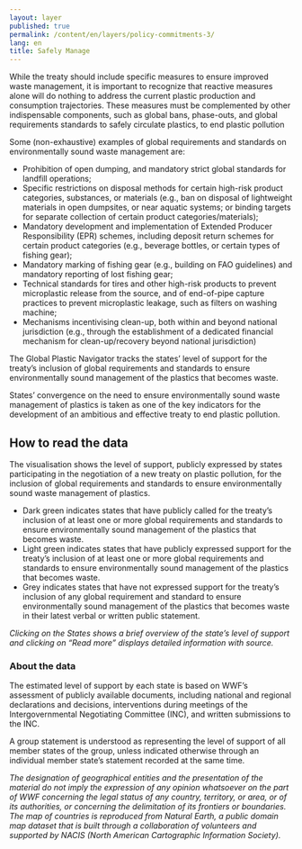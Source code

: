 ```yaml
---
layout: layer
published: true
permalink: /content/en/layers/policy-commitments-3/
lang: en
title: Safely Manage
---
```


While the treaty should include specific measures to ensure improved waste management, it is important to recognize that reactive measures alone will do nothing to address the current plastic production and consumption trajectories. These measures must be complemented by other indispensable components, such as global bans, phase-outs, and global requirements standards to safely circulate plastics, to end plastic pollution

Some (non-exhaustive) examples of global requirements and standards on environmentally sound waste management are:

* Prohibition of open dumping, and mandatory strict global standards for landfill operations;
* Specific restrictions on disposal methods for certain high-risk product categories, substances, or materials (e.g., ban on disposal of lightweight materials in open dumpsites, or near aquatic systems; or binding targets for separate collection of certain product categories/materials);
* Mandatory development and implementation of Extended Producer Responsibility (EPR) schemes, including deposit return schemes for certain product categories (e.g., beverage bottles, or certain types of fishing gear);
* Mandatory marking of fishing gear (e.g., building on FAO guidelines) and mandatory reporting of lost fishing gear;
* Technical standards for tires and other high-risk products to prevent microplastic release from the source, and of end-of-pipe capture practices to prevent microplastic leakage, such as filters on washing machine;
* Mechanisms incentivising clean-up, both within and beyond national jurisdiction (e.g., through the establishment of a dedicated financial mechanism for clean-up/recovery beyond national jurisdiction)

The Global Plastic Navigator tracks the states’ level of support for the treaty’s inclusion of global requirements and standards to ensure environmentally sound management of the plastics that becomes waste.

States’ convergence on the need to ensure environmentally sound waste management of plastics is taken as one of the key indicators for the development of an ambitious and effective treaty to end plastic pollution.



## How to read the data

The visualisation shows the level of support, publicly expressed by states participating in the negotiation of a new treaty on plastic pollution, for the inclusion of global requirements and standards to ensure environmentally sound waste management of plastics.

* Dark green indicates states that have publicly called for the treaty’s inclusion of at least one or more global requirements and standards to ensure environmentally sound management of the plastics that becomes waste.
* Light green indicates states that have publicly expressed support for the treaty’s inclusion of at least one or more global requirements and standards to ensure environmentally sound management of the plastics that becomes waste.
* Grey indicates states that have not expressed support for the treaty’s inclusion of any global requirement and standard to ensure environmentally sound management of the plastics that becomes waste in their latest verbal or written public statement.


_Clicking on the States shows a brief overview of the state’s level of support and clicking on “Read more” displays detailed information with source._

### About the data

The estimated level of support by each state is based on WWF’s assessment of publicly available documents, including national and regional declarations and decisions, interventions during meetings of the Intergovernmental Negotiating Committee (INC), and written submissions to the INC.

A group statement is understood as representing the level of support of all member states of the group, unless indicated otherwise through an individual member state’s statement recorded at the same time.

_The designation of geographical entities and the presentation of the material do not imply the expression of any opinion whatsoever on the part of WWF concerning the legal status of any country, territory, or area, or of its authorities, or concerning the delimitation of its frontiers or boundaries. The map of countries is reproduced from Natural Earth, a public domain map dataset that is built through a collaboration of volunteers and supported by NACIS (North American Cartographic Information Society)._
